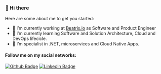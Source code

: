 ### 👋 Hi there 

Here are some about me to get you started:

- 🔭 I’m currently working at [Beatrix.io](https://beatrix.io) as Software and Product Engineer
- 🌱 I’m currently learning Software and Solution Architecture, Cloud and DevOps lifecicle.
- :muscle: I’m specialist in .NET, microservices and Cloud Native Apps.

#### Follow me on my social networks:
[![Github Badge](https://img.shields.io/badge/-Github-000?style=flat-square&logo=Github&logoColor=white&link=https://github.com/NicolasSylverio)](https://github.com/eduardopires)
[![Linkedin Badge](https://img.shields.io/badge/-LinkedIn-blue?style=flat-square&logo=Linkedin&logoColor=white&link=https://www.linkedin.com/in/nicolas-sylverio/)](https://www.linkedin.com/in/pireseduardo/)
